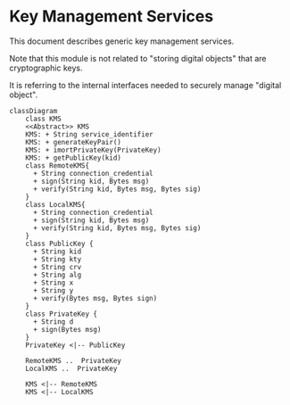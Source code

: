 # Key Management Services

This document describes generic key management services.

Note that this module is not related to "storing digital objects" that are cryptographic keys.

It is referring to the internal interfaces needed to securely manage "digital object".


```mermaid
classDiagram
    class KMS
    <<Abstract>> KMS
    KMS: + String service_identifier
    KMS: + generateKeyPair()
    KMS: + imortPrivateKey(PrivateKey)
    KMS: + getPublicKey(kid)
    class RemoteKMS{
      + String connection_credential
      + sign(String kid, Bytes msg)
      + verify(String kid, Bytes msg, Bytes sig)
    }
    class LocalKMS{
      + String connection_credential
      + sign(String kid, Bytes msg)
      + verify(String kid, Bytes msg, Bytes sig)
    }
    class PublicKey {
      + String kid
      + String kty
      + String crv
      + String alg
      + String x
      + String y
      + verify(Bytes msg, Bytes sign)
    }
    class PrivateKey {
      + String d
      + sign(Bytes msg)
    }
    PrivateKey <|-- PublicKey
    
    RemoteKMS ..  PrivateKey
    LocalKMS ..  PrivateKey

    KMS <|-- RemoteKMS
    KMS <|-- LocalKMS
     
```
